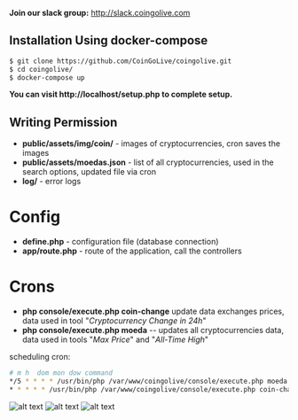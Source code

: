 
**Join our slack group:**
http://slack.coingolive.com

## Installation Using docker-compose
```bash
$ git clone https://github.com/CoinGoLive/coingolive.git
$ cd coingolive/
$ docker-compose up
```
**You can visit http://localhost/setup.php to complete setup.**

## Writing Permission

 - **public/assets/img/coin/** - images of cryptocurrencies, cron saves the images
 - **public/assets/moedas.json** - list of all cryptocurrencies, used in the search options, updated file via cron
 - **log/** - error logs

# Config

 - **define.php** - configuration file (database connection)
 - **app/route.php** - route of the application, call the controllers

# Crons

 - **php console/execute.php coin-change** update data exchanges prices, data used in tool "*Cryptocurrency Change in 24h*"
 - **php console/execute.php moeda** -- updates all cryptocurrencies data,  data used in tools "*Max Price*" and "*All-Time High*"

scheduling cron:
```bash
# m h  dom mon dow command
*/5 * * * * /usr/bin/php /var/www/coingolive/console/execute.php moeda
* * * * * /usr/bin/php /var/www/coingolive/console/execute.php coin-change
```
![alt text](https://raw.githubusercontent.com/CoinGoLive/coingolive/master/screenshot.png)
![alt text](https://raw.githubusercontent.com/CoinGoLive/coingolive/master/screenshot1.png)
![alt text](https://raw.githubusercontent.com/CoinGoLive/coingolive/master/screenshot2.png)